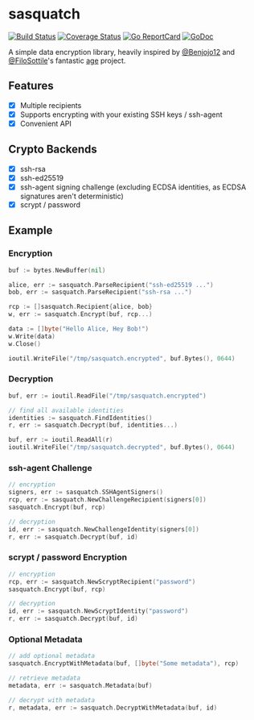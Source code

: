 # sasquatch

[![Build Status](https://github.com/muesli/sasquatch/workflows/build/badge.svg)](https://github.com/muesli/sasquatch/actions)
[![Coverage Status](https://coveralls.io/repos/github/muesli/sasquatch/badge.svg?branch=master)](https://coveralls.io/github/muesli/sasquatch?branch=master)
[![Go ReportCard](https://goreportcard.com/badge/muesli/sasquatch)](https://goreportcard.com/report/muesli/sasquatch)
[![GoDoc](https://godoc.org/github.com/golang/gddo?status.svg)](https://godoc.org/github.com/muesli/sasquatch)

A simple data encryption library, heavily inspired by [@Benjojo12](https://github.com/benjojo) and
[@FiloSottile](https://github.com/FiloSottile)'s fantastic [age](https://github.com/FiloSottile/age) project.

## Features

- [x] Multiple recipients
- [x] Supports encrypting with your existing SSH keys / ssh-agent
- [x] Convenient API

## Crypto Backends

- [x] ssh-rsa
- [x] ssh-ed25519
- [x] ssh-agent signing challenge (excluding ECDSA identities, as ECDSA signatures aren't deterministic)
- [x] scrypt / password

## Example

### Encryption

```go
buf := bytes.NewBuffer(nil)

alice, err := sasquatch.ParseRecipient("ssh-ed25519 ...")
bob, err := sasquatch.ParseRecipient("ssh-rsa ...")

rcp := []sasquatch.Recipient{alice, bob}
w, err := sasquatch.Encrypt(buf, rcp...)

data := []byte("Hello Alice, Hey Bob!")
w.Write(data)
w.Close()

ioutil.WriteFile("/tmp/sasquatch.encrypted", buf.Bytes(), 0644)
```

### Decryption

```go
buf, err := ioutil.ReadFile("/tmp/sasquatch.encrypted")

// find all available identities
identities := sasquatch.FindIdentities()
r, err := sasquatch.Decrypt(buf, identities...)

buf, err := ioutil.ReadAll(r)
ioutil.WriteFile("/tmp/sasquatch.decrypted", buf.Bytes(), 0644)
```

### ssh-agent Challenge

```go
// encryption
signers, err := sasquatch.SSHAgentSigners()
rcp, err := sasquatch.NewChallengeRecipient(signers[0])
sasquatch.Encrypt(buf, rcp)

// decryption
id, err := sasquatch.NewChallengeIdentity(signers[0])
r, err := sasquatch.Decrypt(buf, id)
```

### scrypt / password Encryption

```go
// encryption
rcp, err := sasquatch.NewScryptRecipient("password")
sasquatch.Encrypt(buf, rcp)

// decryption
id, err := sasquatch.NewScryptIdentity("password")
r, err := sasquatch.Decrypt(buf, id)
```

### Optional Metadata

```go
// add optional metadata
sasquatch.EncryptWithMetadata(buf, []byte("Some metadata"), rcp)

// retrieve metadata
metadata, err := sasquatch.Metadata(buf)

// decrypt with metadata
r, metadata, err := sasquatch.DecryptWithMetadata(buf, id)
```
